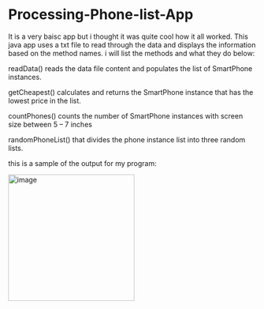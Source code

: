 # Processing-Phone-list-App
It is a very baisc app but i thought it was quite cool how it all worked.
This java app uses a txt file to read through the data and displays the information based on the method names. i will list the methods and what they do below:

 readData() reads the data file content and populates the list of SmartPhone instances.
 
 getCheapest() calculates and returns the SmartPhone instance that has the lowest price in the list.
 
 countPhones() counts the number of SmartPhone instances with screen size between 5 – 7 inches 
 
 randomPhoneList() that divides the phone instance list into three random lists.
 
 this is a sample of the output for my program: 
 
 <img width="256" alt="image" src="https://github.com/Slade1995/Processing-Phone-list-App/assets/115507834/bb0c03ec-b6f2-4cce-ba4c-db0d6d48825b">
